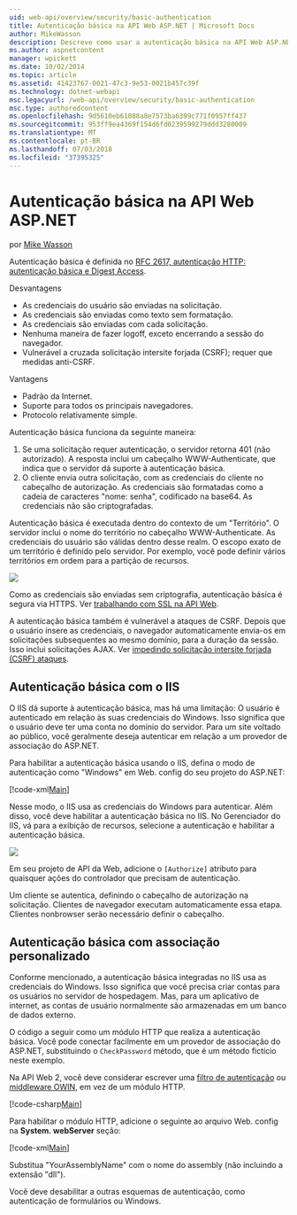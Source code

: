 ```yaml
---
uid: web-api/overview/security/basic-authentication
title: Autenticação básica na API Web ASP.NET | Microsoft Docs
author: MikeWasson
description: Descreve como usar a autenticação básica na API Web ASP.NET.
ms.author: aspnetcontent
manager: wpickett
ms.date: 10/02/2014
ms.topic: article
ms.assetid: 41423767-0021-47c3-9e53-0021b457c39f
ms.technology: dotnet-webapi
msc.legacyurl: /web-api/overview/security/basic-authentication
msc.type: authoredcontent
ms.openlocfilehash: 9d5610eb61088a8e7573ba6399c771f0957ff437
ms.sourcegitcommit: 953ff9ea4369f154d6fd0239599279ddd3280009
ms.translationtype: MT
ms.contentlocale: pt-BR
ms.lasthandoff: 07/03/2018
ms.locfileid: "37395325"
---
```

<a name="basic-authentication-in-aspnet-web-api"></a>Autenticação básica na API Web ASP.NET
====================
por [Mike Wasson](https://github.com/MikeWasson)

Autenticação básica é definida no [RFC 2617, autenticação HTTP: autenticação básica e Digest Access](http://www.ietf.org/rfc/rfc2617.txt).

Desvantagens

- As credenciais do usuário são enviadas na solicitação.
- As credenciais são enviadas como texto sem formatação.
- As credenciais são enviadas com cada solicitação.
- Nenhuma maneira de fazer logoff, exceto encerrando a sessão do navegador.
- Vulnerável a cruzada solicitação intersite forjada (CSRF); requer que medidas anti-CSRF.

Vantagens

- Padrão da Internet.
- Suporte para todos os principais navegadores.
- Protocolo relativamente simple.

Autenticação básica funciona da seguinte maneira:

1. Se uma solicitação requer autenticação, o servidor retorna 401 (não autorizado). A resposta inclui um cabeçalho WWW-Authenticate, que indica que o servidor dá suporte à autenticação básica.
2. O cliente envia outra solicitação, com as credenciais do cliente no cabeçalho de autorização. As credenciais são formatadas como a cadeia de caracteres "nome: senha", codificado na base64. As credenciais não são criptografadas.

Autenticação básica é executada dentro do contexto de um "Território". O servidor inclui o nome do território no cabeçalho WWW-Authenticate. As credenciais do usuário são válidas dentro desse realm. O escopo exato de um território é definido pelo servidor. Por exemplo, você pode definir vários territórios em ordem para a partição de recursos.

![](basic-authentication/_static/image1.png)

Como as credenciais são enviadas sem criptografia, autenticação básica é segura via HTTPS. Ver [trabalhando com SSL na API Web](working-with-ssl-in-web-api.md).

A autenticação básica também é vulnerável a ataques de CSRF. Depois que o usuário insere as credenciais, o navegador automaticamente envia-os em solicitações subsequentes ao mesmo domínio, para a duração da sessão. Isso inclui solicitações AJAX. Ver [impedindo solicitação intersite forjada (CSRF) ataques](preventing-cross-site-request-forgery-csrf-attacks.md).

## <a name="basic-authentication-with-iis"></a>Autenticação básica com o IIS

O IIS dá suporte à autenticação básica, mas há uma limitação: O usuário é autenticado em relação às suas credenciais do Windows. Isso significa que o usuário deve ter uma conta no domínio do servidor. Para um site voltado ao público, você geralmente deseja autenticar em relação a um provedor de associação do ASP.NET.

Para habilitar a autenticação básica usando o IIS, defina o modo de autenticação como "Windows" em Web. config do seu projeto do ASP.NET:

[!code-xml[Main](basic-authentication/samples/sample1.xml)]

Nesse modo, o IIS usa as credenciais do Windows para autenticar. Além disso, você deve habilitar a autenticação básica no IIS. No Gerenciador do IIS, vá para a exibição de recursos, selecione a autenticação e habilitar a autenticação básica.

![](basic-authentication/_static/image2.png)

Em seu projeto de API da Web, adicione o `[Authorize]` atributo para quaisquer ações do controlador que precisam de autenticação.

Um cliente se autentica, definindo o cabeçalho de autorização na solicitação. Clientes de navegador executam automaticamente essa etapa. Clientes nonbrowser serão necessário definir o cabeçalho.

## <a name="basic-authentication-with-custom-membership"></a>Autenticação básica com associação personalizado

Conforme mencionado, a autenticação básica integradas no IIS usa as credenciais do Windows. Isso significa que você precisa criar contas para os usuários no servidor de hospedagem. Mas, para um aplicativo de internet, as contas de usuário normalmente são armazenadas em um banco de dados externo.

O código a seguir como um módulo HTTP que realiza a autenticação básica. Você pode conectar facilmente em um provedor de associação do ASP.NET, substituindo o `CheckPassword` método, que é um método fictício neste exemplo.

Na API Web 2, você deve considerar escrever uma [filtro de autenticação](authentication-filters.md) ou [middleware OWIN](../../../aspnet/overview/owin-and-katana/index.md), em vez de um módulo HTTP.

[!code-csharp[Main](basic-authentication/samples/sample2.cs)]

Para habilitar o módulo HTTP, adicione o seguinte ao arquivo Web. config na **System. webServer** seção:

[!code-xml[Main](basic-authentication/samples/sample3.xml?highlight=4)]

Substitua "YourAssemblyName" com o nome do assembly (não incluindo a extensão "dll").

Você deve desabilitar a outras esquemas de autenticação, como autenticação de formulários ou Windows.
